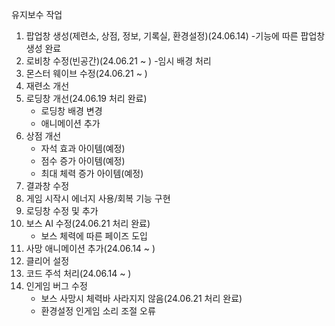 유지보수 작업
1. 팝업창 생성(제련소, 상점, 정보, 기록실, 환경설정)(24.06.14)
   -기능에 따른 팝업창 생성 완료
3. 로비창 수정(빈공간)(24.06.21 ~ )
   -임시 배경 처리
4. 몬스터 웨이브 수정(24.06.21 ~ )
5. 재련소 개선
6. 로딩창 개선(24.06.19 처리 완료)
   - 로딩창 배경 변경
   - 애니메이션 추가
7. 상점 개선
   - 자석 효과 아이템(예정)
   - 점수 증가 아이템(예정)
   - 최대 체력 증가 아이템(예정)
9. 결과창 수정
10. 게임 시작시 에너지 사용/회복 기능 구현
11. 로딩창 수정 및 추가
12. 보스 AI 수정(24.06.21 처리 완료)
    - 보스 체력에 따른 페이즈 도입
13. 사망 애니메이션 추가(24.06.14 ~ )
14. 클리어 설정
15. 코드 주석 처리(24.06.14 ~ )
16. 인게임 버그 수정
    - 보스 사망시 체력바 사라지지 않음(24.06.21 처리 완료)
    - 환경설정 인게임 소리 조절 오류
